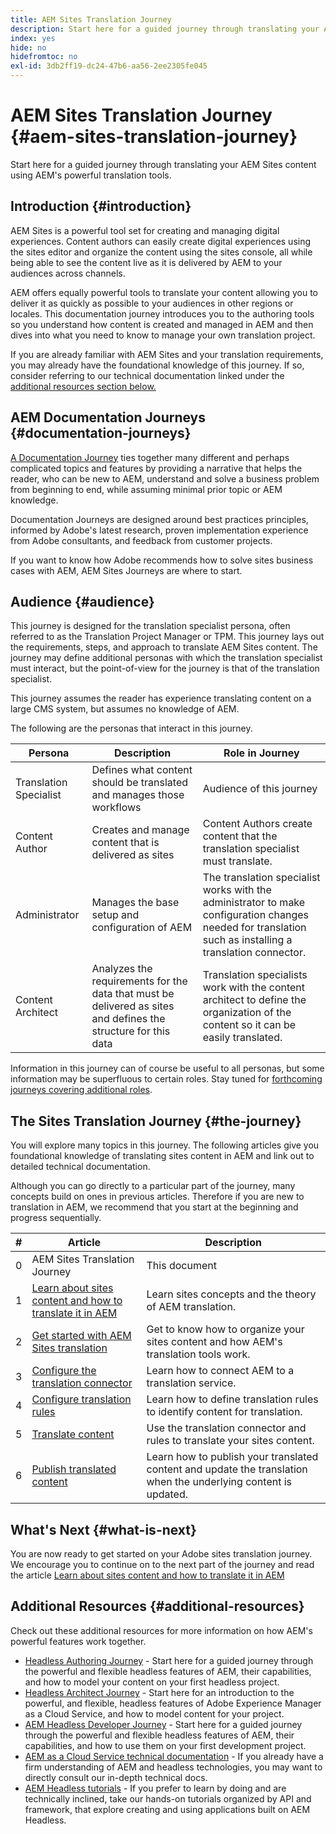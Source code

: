 ```yaml
---
title: AEM Sites Translation Journey
description: Start here for a guided journey through translating your AEM Sites content using AEM's powerful translation tools.
index: yes
hide: no
hidefromtoc: no
exl-id: 3db2ff19-dc24-47b6-aa56-2ee2305fe045
---
```

# AEM Sites Translation Journey {#aem-sites-translation-journey}

Start here for a guided journey through translating your AEM Sites content using AEM's powerful translation tools.

## Introduction {#introduction}

AEM Sites is a powerful tool set for creating and managing digital experiences. Content authors can easily create digital experiences using the sites editor and organize the content using the sites console, all while being able to see the content live as it is delivered by AEM to your audiences across channels.

AEM offers equally powerful tools to translate your content allowing you to deliver it as quickly as possible to your audiences in other regions or locales. This documentation journey introduces you to the authoring tools so you understand how content is created and managed in AEM and then dives into what you need to know to manage your own translation project.

If you are already familiar with AEM Sites and your translation requirements, you may already have the foundational knowledge of this journey. If so, consider referring to our technical documentation linked under the [additional resources section below.](#additional-resources)

## AEM Documentation Journeys {#documentation-journeys}

[A Documentation Journey](/help/journey-documentation/documentation-journeys.md) ties together many different and perhaps complicated topics and features by providing a narrative that helps the reader, who can be new to AEM, understand and solve a business problem from beginning to end, while assuming minimal prior topic or AEM knowledge.

Documentation Journeys are designed around best practices principles, informed by Adobe's latest research, proven implementation experience from Adobe consultants, and feedback from customer projects.

If you want to know how Adobe recommends how to solve sites business cases with AEM, AEM Sites Journeys are where to start.

## Audience {#audience}

This journey is designed for the translation specialist persona, often referred to as the Translation Project Manager or TPM. This journey lays out the requirements, steps, and approach to translate AEM Sites content. The journey may define additional personas with which the translation specialist must interact, but the point-of-view for the journey is that of the translation specialist.

This journey assumes the reader has experience translating content on a large CMS system, but assumes no knowledge of  AEM.

The following are the personas that interact in this journey.

|Persona|Description|Role in Journey|
|---|---|---|
|Translation Specialist|Defines what content should be translated and manages those workflows|Audience of this journey|
|Content Author|Creates and manage content that is delivered as sites|Content Authors create content that the translation specialist must translate.|
|Administrator|Manages the base setup and configuration of AEM|The translation specialist works with the administrator to make configuration changes needed for translation such as installing a translation connector.|
|Content Architect|Analyzes the requirements for the data that must be delivered as sites and defines the structure for this data|Translation specialists work with the content architect to define the organization of the content so it can be easily translated.|

Information in this journey can of course be useful to all personas, but some information may be superfluous to certain roles. Stay tuned for [forthcoming journeys covering additional roles](/help/journey-documentation/documentation-journeys.md#journeys).

## The Sites Translation Journey {#the-journey}

You will explore many topics in this journey. The following articles give you foundational knowledge of translating sites content in AEM and link out to detailed technical documentation.

Although you can go directly to a particular part of the journey, many concepts build on ones in previous articles. Therefore if you are new to translation in AEM, we recommend that you start at the beginning and progress sequentially.

|#|Article|Description|
|---|---|---|
|0|AEM Sites Translation Journey|This document|
|1|[Learn about sites content and how to translate it in AEM](learn-about.md)|Learn sites concepts and the theory of AEM translation.|
|2|[Get started with AEM Sites translation](getting-started.md)|Get to know how to organize your sites content and how AEM's translation tools work.|
|3|[Configure the translation connector](configure-connector.md)|Learn how to connect AEM to a translation service.|
|4|[Configure translation rules](translation-rules.md)|Learn how to define translation rules to identify content for translation.|
|5|[Translate content](translate-content.md)|Use the translation connector and rules to translate your sites content.|
|6|[Publish translated content](publish-content.md)|Learn how to publish your translated content and update the translation when the underlying content is updated.|

## What's Next {#what-is-next}

You are now ready to get started on your Adobe sites translation journey. We encourage you to continue on to the next part of the journey and read the article [Learn about sites content and how to translate it in AEM](learn-about.md)

## Additional Resources {#additional-resources}

Check out these additional resources for more information on how AEM's powerful features work together.

* [Headless Authoring Journey](/help/journey-headless/author/overview.md) - Start here for a guided journey through the powerful and flexible headless features of AEM, their capabilities, and how to model your content on your first headless project.
* [Headless Architect Journey](/help/journey-headless/architect/overview.md) - Start here for an introduction to the powerful, and flexible, headless features of Adobe Experience Manager as a Cloud Service, and how to model content for your project.
* [AEM Headless Developer Journey](/help/journey-headless/developer/overview.md) - Start here for a guided journey through the powerful and flexible headless features of AEM, their capabilities, and how to use them on your first development project.
* [AEM as a Cloud Service technical documentation](https://experienceleague.adobe.com/docs/experience-manager-cloud-service.html) - If you already have a firm understanding of AEM and headless technologies, you may want to directly consult our in-depth technical docs.
* [AEM Headless tutorials](https://experienceleague.adobe.com/docs/experience-manager-learn/getting-started-with-aem-headless/overview.html) - If you prefer to learn by doing and are technically inclined, take our hands-on tutorials organized by API and framework, that explore creating and using applications built on AEM Headless.
